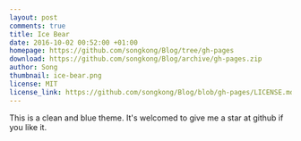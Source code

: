 ```yaml
---
layout: post
comments: true
title: Ice Bear
date: 2016-10-02 00:52:00 +01:00
homepage: https://github.com/songkong/Blog/tree/gh-pages
download: https://github.com/songkong/Blog/archive/gh-pages.zip
author: Song
thumbnail: ice-bear.png
license: MIT
license_link: https://github.com/songkong/Blog/blob/gh-pages/LICENSE.md
---
```


This is a clean and blue theme. It's welcomed to give me a star at github if you like it.
